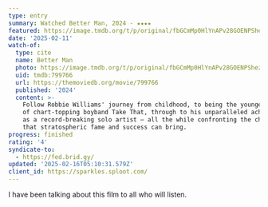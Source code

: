 ```yaml
---
type: entry
summary: Watched Better Man, 2024 - ★★★★
featured: https://image.tmdb.org/t/p/original/fbGCmMp0HlYnAPv28GOENPShezM.jpg
date: '2025-02-11'
watch-of:
  type: cite
  name: Better Man
  photo: https://image.tmdb.org/t/p/original/fbGCmMp0HlYnAPv28GOENPShezM.jpg
  uid: tmdb:799766
  url: https://themoviedb.org/movie/799766
  published: '2024'
  content: >-
    Follow Robbie Williams' journey from childhood, to being the youngest member
    of chart-topping boyband Take That, through to his unparalleled achievements
    as a record-breaking solo artist – all the while confronting the challenges
    that stratospheric fame and success can bring.
progress: finished
rating: '4'
syndicate-to:
  - https://fed.brid.gy/
updated: '2025-02-16T05:10:31.579Z'
client_id: https://sparkles.sploot.com/
---
```

I have been talking about this film to all who will listen.
